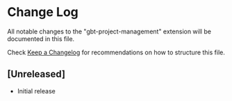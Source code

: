 # Change Log

All notable changes to the "gbt-project-management" extension will be documented in this file.

Check [Keep a Changelog](http://keepachangelog.com/) for recommendations on how to structure this file.

## [Unreleased]

- Initial release